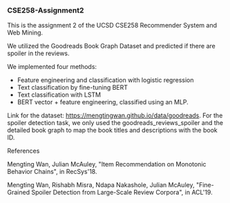 ### CSE258-Assignment2

This is the assignment 2 of the UCSD CSE258 Recommender System and Web Mining.

We utilized the Goodreads Book Graph Dataset and predicted if there are spoiler in the reviews.

We implemented four methods:

- Feature engineering and classification with logistic regression
- Text classification by fine-tuning BERT
- Text classification with LSTM
- BERT vector + feature engineering, classified using an MLP.

Link for the dataset: https://mengtingwan.github.io/data/goodreads. For the spoiler detection task, we only used the goodreads_reviews_spoiler and the detailed book graph to map the book titles and descriptions with the book ID.

References

Mengting Wan, Julian McAuley, "Item Recommendation on Monotonic Behavior Chains", in RecSys'18.

Mengting Wan, Rishabh Misra, Ndapa Nakashole, Julian McAuley, "Fine-Grained Spoiler Detection from Large-Scale Review Corpora", in ACL'19.
